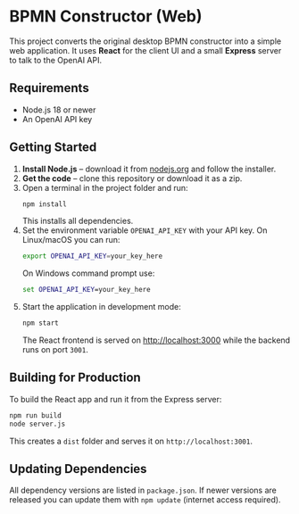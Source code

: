 # BPMN Constructor (Web)

This project converts the original desktop BPMN constructor into a simple web application.
It uses **React** for the client UI and a small **Express** server to talk to the OpenAI API.

## Requirements

- Node.js 18 or newer
- An OpenAI API key

## Getting Started

1. **Install Node.js** – download it from [nodejs.org](https://nodejs.org/) and follow the installer.
2. **Get the code** – clone this repository or download it as a zip.
3. Open a terminal in the project folder and run:
   ```bash
   npm install
   ```
   This installs all dependencies.
4. Set the environment variable `OPENAI_API_KEY` with your API key. On Linux/macOS you can run:
   ```bash
   export OPENAI_API_KEY=your_key_here
   ```
   On Windows command prompt use:
   ```cmd
   set OPENAI_API_KEY=your_key_here
   ```
5. Start the application in development mode:
   ```bash
   npm start
   ```
   The React frontend is served on <http://localhost:3000> while the backend runs on port `3001`.

## Building for Production

To build the React app and run it from the Express server:

```bash
npm run build
node server.js
```

This creates a `dist` folder and serves it on `http://localhost:3001`.

## Updating Dependencies

All dependency versions are listed in `package.json`. If newer versions are
released you can update them with `npm update` (internet access required).
